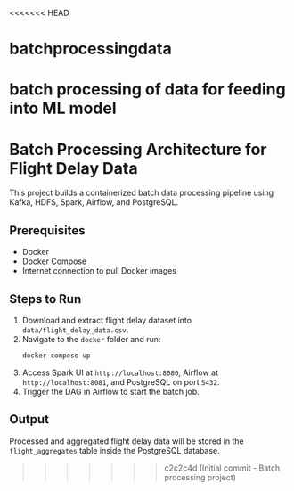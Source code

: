 <<<<<<< HEAD
# batchprocessingdata
batch processing of data for feeding into ML model
=======

# Batch Processing Architecture for Flight Delay Data

This project builds a containerized batch data processing pipeline using Kafka, HDFS, Spark, Airflow, and PostgreSQL.

## Prerequisites

- Docker
- Docker Compose
- Internet connection to pull Docker images

## Steps to Run

1. Download and extract flight delay dataset into `data/flight_delay_data.csv`.
2. Navigate to the `docker` folder and run:
   ```bash
   docker-compose up
   ```
3. Access Spark UI at `http://localhost:8080`, Airflow at `http://localhost:8081`, and PostgreSQL on port `5432`.
4. Trigger the DAG in Airflow to start the batch job.

## Output

Processed and aggregated flight delay data will be stored in the `flight_aggregates` table inside the PostgreSQL database.
>>>>>>> c2c2c4d (Initial commit - Batch processing project)
